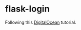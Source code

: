 # flask-login
Following this [DigitalOcean](https://www.digitalocean.com/community/tutorials/how-to-add-authentication-to-your-app-with-flask-login) tutorial.

